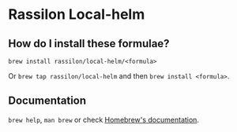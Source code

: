 # Rassilon Local-helm

## How do I install these formulae?
`brew install rassilon/local-helm/<formula>`

Or `brew tap rassilon/local-helm` and then `brew install <formula>`.

## Documentation
`brew help`, `man brew` or check [Homebrew's documentation](https://docs.brew.sh).
